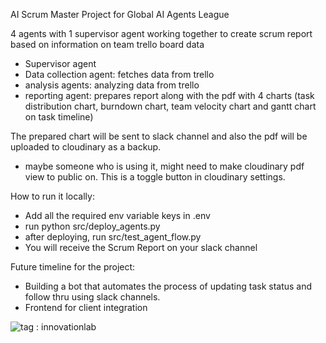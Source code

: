 AI Scrum Master Project for Global AI Agents League

4 agents with 1 supervisor agent working together to create scrum report based on information on team trello board data
- Supervisor agent
- Data collection agent: fetches data from trello
- analysis agents: analyzing data from trello
- reporting agent: prepares report along with the pdf with 4 charts (task distribution chart, burndown chart, team velocity chart and gantt chart on task timeline)

The prepared chart will be sent to slack channel and also the pdf will be uploaded to cloudinary as a backup. 
- maybe someone who is using it, might need to make cloudinary pdf view to public on. This is a toggle button in cloudinary settings. 


How to run it locally:
- Add all the required env variable keys in .env
- run python src/deploy_agents.py 
- after deploying, run src/test_agent_flow.py
- You will receive the Scrum Report on your slack channel

Future timeline for the project: 
- Building a bot that automates the process of updating task status and follow thru using slack channels.
- Frontend for client integration


![tag : innovationlab](https://img.shields.io/badge/innovationlab-3D8BD3)

